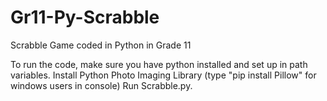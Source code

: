 # Gr11-Py-Scrabble
Scrabble Game coded in Python in Grade 11

To run the code, make sure you have python installed and set up in path variables. 
Install Python Photo Imaging Library (type "pip install Pillow" for windows users in console)
Run Scrabble.py.
